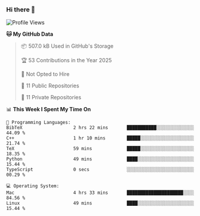 ### Hi there 👋

<!--
**huayuan4396/huayuan4396** is a ✨ _special_ ✨ repository because its `README.md` (this file) appears on your GitHub profile.

Here are some ideas to get you started:

- 🔭 I’m currently working on ...
- 🌱 I’m currently learning ...
- 👯 I’m looking to collaborate on ...
- 🤔 I’m looking for help with ...
- 💬 Ask me about ...
- 📫 How to reach me: ...
- 😄 Pronouns: ...
- ⚡ Fun fact: ...
-->

<!--START_SECTION:waka-->
![Profile Views](http://img.shields.io/badge/Profile%20Views-0-blue)

**🐱 My GitHub Data** 

> 📦 507.0 kB Used in GitHub's Storage 
 > 
> 🏆 53 Contributions in the Year 2025
 > 
> 🚫 Not Opted to Hire
 > 
> 📜 11 Public Repositories 
 > 
> 🔑 11 Private Repositories 
 > 
📊 **This Week I Spent My Time On** 

```text
💬 Programming Languages: 
BibTeX                   2 hrs 22 mins       ███████████░░░░░░░░░░░░░░   44.09 % 
C++                      1 hr 10 mins        █████░░░░░░░░░░░░░░░░░░░░   21.74 % 
TeX                      59 mins             █████░░░░░░░░░░░░░░░░░░░░   18.35 % 
Python                   49 mins             ████░░░░░░░░░░░░░░░░░░░░░   15.44 % 
TypeScript               0 secs              ░░░░░░░░░░░░░░░░░░░░░░░░░   00.29 % 

💻 Operating System: 
Mac                      4 hrs 33 mins       █████████████████████░░░░   84.56 % 
Linux                    49 mins             ████░░░░░░░░░░░░░░░░░░░░░   15.44 % 
```


<!--END_SECTION:waka-->
